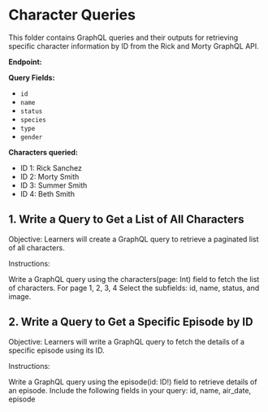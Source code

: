 # Character Queries

This folder contains GraphQL queries and their outputs for retrieving specific character information by ID from the Rick and Morty GraphQL API.

**Endpoint:**



**Query Fields:**
- `id`
- `name`
- `status`
- `species`
- `type`
- `gender`

**Characters queried:**
- ID 1: Rick Sanchez
- ID 2: Morty Smith
- ID 3: Summer Smith
- ID 4: Beth Smith

## 1. Write a Query to Get a List of All Characters

Objective: Learners will create a GraphQL query to retrieve a paginated list of all characters.

Instructions:

Write a GraphQL query using the characters(page: Int) field to fetch the list of characters. For page 1, 2, 3, 4
Select the subfields: id, name, status, and image.

## 2. Write a Query to Get a Specific Episode by ID


Objective: Learners will write a GraphQL query to fetch the details of a specific episode using its ID.

Instructions:

Write a GraphQL query using the episode(id: ID!) field to retrieve details of an episode.
Include the following fields in your query: id, name, air_date, episode